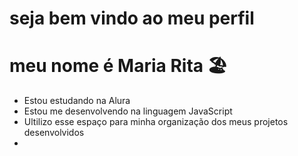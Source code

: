 #  seja bem vindo ao meu perfil 
# meu nome é Maria Rita 🏖️
-  Estou estudando na Alura
-  Estou me desenvolvendo na linguagem JavaScript  
-  Ultilizo esse espaço para minha organização dos meus projetos desenvolvidos
-  
